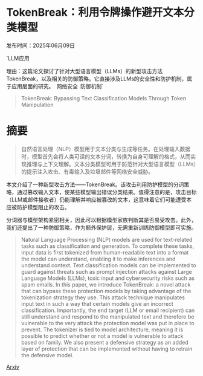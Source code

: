 # TokenBreak：利用令牌操作避开文本分类模型

发布时间：2025年06月09日

`LLM应用

理由：这篇论文探讨了针对大型语言模型（LLMs）的新型攻击方法TokenBreak，以及相关的防御策略。它直接涉及LLMs的安全性和防护机制，属于应用层面的研究。` `网络安全` `防御机制`

> TokenBreak: Bypassing Text Classification Models Through Token Manipulation

# 摘要

> 自然语言处理（NLP）模型用于文本分类与生成等任务。在处理输入数据时，模型首先会将人类可读的文本分词，转换为自身可理解的格式，从而实现推理与上下文理解。文本分类模型可用于防范针对大型语言模型（LLMs）的提示注入攻击、有毒输入及垃圾邮件等网络安全威胁。

本文介绍了一种新型攻击方法——TokenBreak。该攻击利用防护模型的分词策略，通过篡改输入文本，使某些模型输出错误分类结果。值得注意的是，攻击目标（LLM或邮件接收者）仍能理解并响应被篡改的文本，这意味着它们可能遭受本应被防护模型阻止的攻击。

分词器与模型架构紧密相关，因此可以根据模型家族判断其是否易受攻击。此外，我们还提出了一种防御策略，作为额外保护层，无需重新训练防御模型即可实施。

> Natural Language Processing (NLP) models are used for text-related tasks such as classification and generation. To complete these tasks, input data is first tokenized from human-readable text into a format the model can understand, enabling it to make inferences and understand context. Text classification models can be implemented to guard against threats such as prompt injection attacks against Large Language Models (LLMs), toxic input and cybersecurity risks such as spam emails. In this paper, we introduce TokenBreak: a novel attack that can bypass these protection models by taking advantage of the tokenization strategy they use. This attack technique manipulates input text in such a way that certain models give an incorrect classification. Importantly, the end target (LLM or email recipient) can still understand and respond to the manipulated text and therefore be vulnerable to the very attack the protection model was put in place to prevent. The tokenizer is tied to model architecture, meaning it is possible to predict whether or not a model is vulnerable to attack based on family. We also present a defensive strategy as an added layer of protection that can be implemented without having to retrain the defensive model.

[Arxiv](https://arxiv.org/abs/2506.07948)